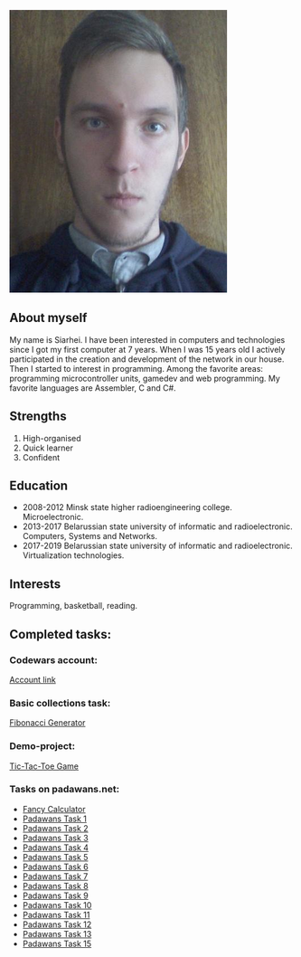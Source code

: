![photo](/untitled.png )
## About myself

My name is Siarhei. I have been interested in computers and technologies since I got my first computer at 7 years. When I was 15 years old I actively participated in the creation and development of the network in our house. Then I started to interest in programming. Among the favorite areas: programming microcontroller units, gamedev and web programming. My favorite languages are Assembler, C and C#.

## Strengths

1. High-organised
2. Quick learner
3. Confident

## Education
 
- 2008-2012 Minsk state higher radioengineering college. Microelectronic.
- 2013-2017 Belarussian state university of informatic and radioelectronic. Computers, Systems and Networks.
- 2017-2019 Belarussian state university of informatic and radioelectronic. Virtualization technologies.
 
## Interests
 
Programming, basketball, reading.
 
## Completed  tasks:

### Codewars account:
[Account link](https://www.codewars.com/users/Firewind)

### Basic collections task:
[Fibonacci Generator](https://github.com/SZubovich/FibonacciGenerator)

### Demo-project:
[Tic-Tac-Toe Game](https://github.com/SZubovich/TicTacToeGame)

### Tasks on padawans.net:
- [Fancy Calculator](https://github.com/SZubovich/FancyCalc)
- [Padawans Task 1](https://github.com/SZubovich/PadawansTask1)
- [Padawans Task 2](https://github.com/SZubovich/PadawansTask2)
- [Padawans Task 3](https://github.com/SZubovich/PadawansTask3)
- [Padawans Task 4](https://github.com/SZubovich/PadawansTask4)
- [Padawans Task 5](https://github.com/SZubovich/PadawansTask5)
- [Padawans Task 6](https://github.com/SZubovich/PadawansTask6)
- [Padawans Task 7](https://github.com/SZubovich/PadawansTask7)
- [Padawans Task 8](https://github.com/SZubovich/PadawansTask8)
- [Padawans Task 9](https://github.com/SZubovich/PadawansTask9)
- [Padawans Task 10](https://github.com/SZubovich/PadawansTask10)
- [Padawans Task 11](https://github.com/SZubovich/PadawansTask11)
- [Padawans Task 12](https://github.com/SZubovich/PadawansTask12)
- [Padawans Task 13](https://github.com/SZubovich/PadawansTask13)
- [Padawans Task 15](https://github.com/SZubovich/PadawansTask15)
